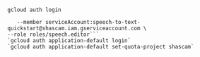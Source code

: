 #
`gcloud auth login`
```gcloud projects add-iam-policy-binding shascam \
   --member serviceAccount:speech-to-text-quickstart@shascam.iam.gserviceaccount.com \
--role roles/speech.editor```
`gcloud auth application-default login`
`gcloud auth application-default set-quota-project shascam`